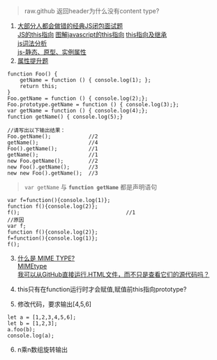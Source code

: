 > raw.github 返回header为什么没有content type?
1. [大部分人都会做错的经典JS闭包面试题](https://www.cnblogs.com/xxcanghai/p/4991870.html)  
[JS的this指向](https://juejin.im/post/5c0c87b35188252e8966c78a) [图解javascript的this指向](https://juejin.im/post/5d79ffb06fb9a06af7126177) [this指向及继承](https://juejin.im/post/5cfd9d30f265da1b94213d28)  
[js词法分析](https://www.cnblogs.com/libin-1/p/6101185.html)  
[js-静态、原型、实例属性](https://www.cnblogs.com/wangqingyun/p/6259999.html)  
2. [属性提升题](https://www.cnblogs.com/xxcanghai/p/5189353.html)  
```es6
function Foo() {
    getName = function () { console.log(1); };
    return this;
}
Foo.getName = function () { console.log(2);};
Foo.prototype.getName = function () { console.log(3);};
var getName = function () { console.log(4);};
function getName() { console.log(5);}

//请写出以下输出结果：
Foo.getName();            //2
getName();                //4
Foo().getName();          //1
getName();                //1
new Foo.getName();        //2
new Foo().getName();      //3
new new Foo().getName();  //3
```
> `var getName` 与 **`function getName`** 都是声明语句
```es6
var f=function(){console.log(1)};
function f(){console.log(2)};
f();                                  //1
//原因
var f;
function f(){console.log(2)};
f=function(){console.log(1)};
f();
```

3. [什么是 MIME TYPE?](https://www.cnblogs.com/jsean/articles/1610265.html)  
[MIMEtype](https://developer.mozilla.org/zh-CN/docs/Web/API/MimeType)  
[我可以从GitHub直接运行.HTML文件，而不只是查看它们的源代码吗？](https://cloud.tencent.com/developer/ask/37541)  

4. this只有在function运行时才会赋值,赋值前this指向prototype?
5. 修改代码，要求输出[4,5,6]
```es6
let a = [1,2,3,4,5,6];
let b = [1,2,3];
a.foo(b);
console.log(a);
```
6. n乘n数组旋转输出
